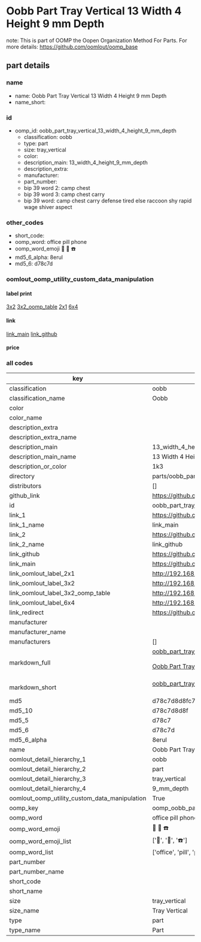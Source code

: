 # Oobb Part Tray Vertical 13 Width 4 Height 9 mm Depth  

note: This is part of OOMP the Oopen Organization Method For Parts. For more details: https://github.com/oomlout/oomp_base

##  part details
  







### name
* name: Oobb Part Tray Vertical 13 Width 4 Height 9 mm Depth
* name_short: 
### id
* oomp_id: oobb_part_tray_vertical_13_width_4_height_9_mm_depth
  * classification: oobb
  * type: part
  * size: tray_vertical
  * color: 
  * description_main: 13_width_4_height_9_mm_depth
  * description_extra: 
  * manufacturer: 
  * part_number: 
  * bip 39 word 2: camp chest
  * bip 39 word 3: camp chest carry
  * bip 39 word: camp chest carry defense tired else raccoon shy rapid wage shiver aspect

### other_codes
* short_code: 
* oomp_word: office pill phone
* oomp_word_emoji :office: :pill: :phone:
* md5_6_alpha: 8erul
* md5_6: d78c7d






### oomlout_oomp_utility_custom_data_manipulation
#### label print
[3x2](http://192.168.1.245:1112/?label=oomp%208erul)
[3x2_oomp_table](http://192.168.1.108:1112/?label=oomp%208erul)
[2x1](http://192.168.1.242:1112/?label=oomp%208erul)
[6x4](http://192.168.1.55:1112/?label=oomp%208erul)    

#### link

[link_main](https://github.com/oomlout/oomlout_oomp_version_1_messy/tree/main/parts/oobb_part_tray_vertical_13_width_4_height_9_mm_depth) [link_github](https://github.com/oomlout/oomlout_oomp_version_1_messy/tree/main/parts/oobb_part_tray_vertical_13_width_4_height_9_mm_depth)                             

#### price







### all codes 
| key | value |  
| --- | --- |  
| classification | oobb |  
| classification_name | Oobb |  
| color |  |  
| color_name |  |  
| description_extra |  |  
| description_extra_name |  |  
| description_main | 13_width_4_height_9_mm_depth |  
| description_main_name | 13 Width 4 Height 9 mm Depth |  
| description_or_color | 1k3 |  
| directory | parts/oobb_part_tray_vertical_13_width_4_height_9_mm_depth |  
| distributors | [] |  
| github_link | https://github.com/oomlout/oomlout_oomp_part_src/tree/main/parts/oobb_part_tray_vertical_13_width_4_height_9_mm_depth |  
| id | oobb_part_tray_vertical_13_width_4_height_9_mm_depth |  
| link_1 | https://github.com/oomlout/oomlout_oomp_version_1_messy/tree/main/parts/oobb_part_tray_vertical_13_width_4_height_9_mm_depth |  
| link_1_name | link_main |  
| link_2 | https://github.com/oomlout/oomlout_oomp_version_1_messy/tree/main/parts/oobb_part_tray_vertical_13_width_4_height_9_mm_depth |  
| link_2_name | link_github |  
| link_github | https://github.com/oomlout/oomlout_oomp_version_1_messy/tree/main/parts/oobb_part_tray_vertical_13_width_4_height_9_mm_depth |  
| link_main | https://github.com/oomlout/oomlout_oomp_version_1_messy/tree/main/parts/oobb_part_tray_vertical_13_width_4_height_9_mm_depth |  
| link_oomlout_label_2x1 | http://192.168.1.242:1112/?label=oomp%208erul |  
| link_oomlout_label_3x2 | http://192.168.1.245:1112/?label=oomp%208erul |  
| link_oomlout_label_3x2_oomp_table | http://192.168.1.108:1112/?label=oomp%208erul |  
| link_oomlout_label_6x4 | http://192.168.1.55:1112/?label=oomp%208erul |  
| link_redirect | https://github.com/oomlout/oomlout_oomp_version_1_messy/tree/main/parts/oobb_part_tray_vertical_13_width_4_height_9_mm_depth |  
| manufacturer |  |  
| manufacturer_name |  |  
| manufacturers | [] |  
| markdown_full | [oobb_part_tray_vertical_13_width_4_height_9_mm_depth](none)<br>[](none)<br>[Oobb Part Tray Vertical 13 Width 4 Height 9 Mm Depth](none)<br><br> |  
| markdown_short | [oobb_part_tray_vertical_13_width_4_height_9_mm_depth](none)<br><br> |  
| md5 | d78c7d8d8fc7960920f1539645c9e106 |  
| md5_10 | d78c7d8d8f |  
| md5_5 | d78c7 |  
| md5_6 | d78c7d |  
| md5_6_alpha | 8erul |  
| name | Oobb Part Tray Vertical 13 Width 4 Height 9 mm Depth |  
| oomlout_detail_hierarchy_1 | oobb |  
| oomlout_detail_hierarchy_2 | part |  
| oomlout_detail_hierarchy_3 | tray_vertical |  
| oomlout_detail_hierarchy_4 | 9_mm_depth |  
| oomlout_oomp_utility_custom_data_manipulation | True |  
| oomp_key | oomp_oobb_part_tray_vertical_13_width_4_height_9_mm_depth |  
| oomp_word | office pill phone |  
| oomp_word_emoji | :office: :pill: :phone: |  
| oomp_word_emoji_list | [':office:', ':pill:', ':phone:'] |  
| oomp_word_list | ['office', 'pill', 'phone'] |  
| part_number |  |  
| part_number_name |  |  
| short_code |  |  
| short_name |  |  
| size | tray_vertical |  
| size_name | Tray Vertical |  
| type | part |  
| type_name | Part |  
